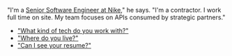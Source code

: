 "I'm a [Senior Software Engineer at Nike](https://www.linkedin.com/in/yvesgurcan/)," he says. "I'm a contractor. I work full time on site. My team focuses on APIs consumed by strategic partners."

- ["What kind of tech do you work with?"](stack)
- ["Where do you live?"](where)
- ["Can I see your resume?"](resume)
